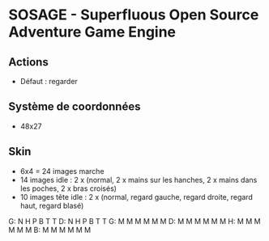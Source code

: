 # SOSAGE - Superfluous Open Source Adventure Game Engine

## Actions

 * Défaut : regarder

## Système de coordonnées

 * 48x27

## Skin

 * 6x4 = 24 images marche
 * 14 images idle : 2 x (normal, 2 x mains sur les hanches, 2 x mains dans les poches, 2 x bras croisés)
 * 10 images tête idle : 2 x (normal, regard gauche, regard droite, regard haut, regard blasé)


G: N  H  P  B  T  T
D: N  H  P  B  T  T
G: M  M  M  M  M  M
D: M  M  M  M  M  M
H: M  M  M  M  M  M
B: M  M  M  M  M  M

